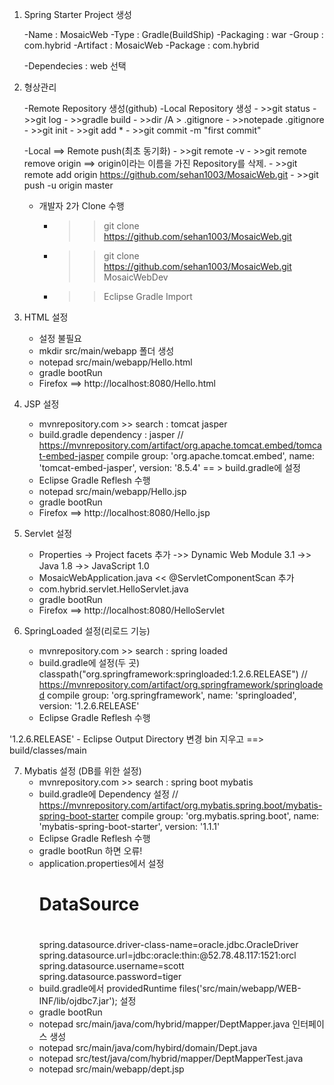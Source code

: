 1. Spring Starter Project 생성

	-Name : MosaicWeb
	-Type : Gradle(BuildShip)
	-Packaging : war
	-Group : com.hybrid
	-Artifact : MosaicWeb
	-Package : com.hybrid
	
	-Dependecies : web 선택
	
2. 형상관리
	
	-Remote Repository 생성(github)
	-Local Repository 생성
		- >>git status
		- >>git log
		- >>gradle build
		- >>dir /A > .gitignore
		- >>notepade .gitignore
		- >>git init
		- >>git add *
		- >>git commit -m "first commit"
		
	-Local ==> Remote push(최초 동기화)
		- >>git remote -v
		- >>git remote remove origin  ==> origin이라는 이름을 가진 Repository를 삭제.
		- >>git remote add origin https://github.com/sehan1003/MosaicWeb.git
		- >>git push -u origin master
	
	- 개발자 2가 Clone 수행
		- >>git clone https://github.com/sehan1003/MosaicWeb.git
		- >>git clone https://github.com/sehan1003/MosaicWeb.git MosaicWebDev
		- >>Eclipse Gradle Import
	
3. HTML 설정
	- 설정 불필요
	- mkdir src/main/webapp 폴더 생성
	- notepad src/main/webapp/Hello.html
	- gradle bootRun
	- Firefox ==> http://localhost:8080/Hello.html

4. JSP 설정
	- mvnrepository.com >> search : tomcat jasper 
	- build.gradle dependency : jasper
		// https://mvnrepository.com/artifact/org.apache.tomcat.embed/tomcat-embed-jasper
		compile group: 'org.apache.tomcat.embed', name: 'tomcat-embed-jasper', version: '8.5.4'    == > build.gradle에 설정
	- Eclipse Gradle Reflesh 수행
	- notepad src/main/webapp/Hello.jsp
	- gradle bootRun
	- Firefox ==> http://localhost:8080/Hello.jsp
	
5. Servlet 설정
	- Properties -> Project facets 추가
		->> Dynamic Web Module 3.1
		->> Java 1.8
		->> JavaScript 1.0
	- MosaicWebApplication.java << @ServletComponentScan 추가
	- com.hybrid.servlet.HelloServlet.java
	- gradle bootRun
	- Firefox ==> http://localhost:8080/HelloServlet
	
6. SpringLoaded 설정(리로드 기능)
	- mvnrepository.com >> search : spring loaded
	- build.gradle에 설정(두 곳)
		classpath("org.springframework:springloaded:1.2.6.RELEASE")
		// https://mvnrepository.com/artifact/org.springframework/springloaded
		compile group: 'org.springframework', name: 'springloaded', version: '1.2.6.RELEASE'
	- Eclipse Gradle Reflesh 수행
		
'1.2.6.RELEASE'
	- Eclipse Output Directory 변경
		bin 지우고 ==> build/classes/main
		

7. Mybatis 설정 (DB를 위한 설정)
	- mvnrepository.com >> search : spring boot mybatis
	- build.gradle에 Dependency 설정
	// https://mvnrepository.com/artifact/org.mybatis.spring.boot/mybatis-spring-boot-starter
	compile group: 'org.mybatis.spring.boot', name: 'mybatis-spring-boot-starter', version: '1.1.1'
	- Eclipse Gradle Reflesh 수행
	- gradle bootRun  하면 오류!
	- application.properties에서 설정
		#
		#	DataSource
		#
		spring.datasource.driver-class-name=oracle.jdbc.OracleDriver
		spring.datasource.url=jdbc:oracle:thin:@52.78.48.117:1521:orcl
		spring.datasource.username=scott
		spring.datasource.password=tiger
	- build.gradle에서 providedRuntime files('src/main/webapp/WEB-INF/lib/ojdbc7.jar'); 설정
	- gradle bootRun
	- notepad src/main/java/com/hybrid/mapper/DeptMapper.java 인터페이스 생성
    - notepad src/main/java/com/hybird/domain/Dept.java
    - notepad src/test/java/com/hybrid/mapper/DeptMapperTest.java
    - notepad src/main/webapp/dept.jsp